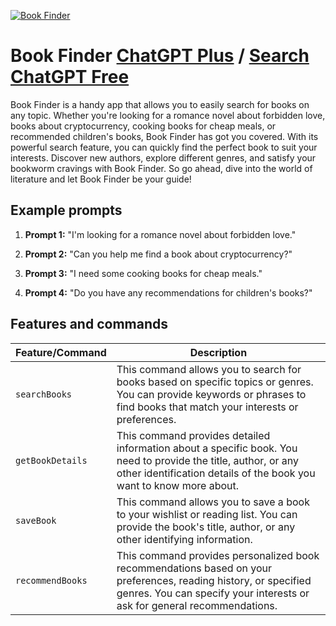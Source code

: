 
[![Book Finder](https://files.oaiusercontent.com/file-wTCS47y777hqj18hO9J5RWqQ?se=2123-10-16T22%3A45%3A39Z&sp=r&sv=2021-08-06&sr=b&rscc=max-age%3D31536000%2C%20immutable&rscd=attachment%3B%20filename%3Ddeb8fbd6-2719-41cb-bdba-140c3e3845e4.png&sig=YYsEBLSq77YTnswmpRbOSjMgzzsXaiiaDlyPX/F7y4c%3D)](https://chat.openai.com/g/g-oAOn0ATrX-book-finder)

# Book Finder [ChatGPT Plus](https://chat.openai.com/g/g-oAOn0ATrX-book-finder) / [Search ChatGPT Free](https://gptcall.net/index.html#/?search=Book%20Finder)

Book Finder is a handy app that allows you to easily search for books on any topic. Whether you're looking for a romance novel about forbidden love, books about cryptocurrency, cooking books for cheap meals, or recommended children's books, Book Finder has got you covered. With its powerful search feature, you can quickly find the perfect book to suit your interests. Discover new authors, explore different genres, and satisfy your bookworm cravings with Book Finder. So go ahead, dive into the world of literature and let Book Finder be your guide!

## Example prompts

1. **Prompt 1:** "I'm looking for a romance novel about forbidden love."

2. **Prompt 2:** "Can you help me find a book about cryptocurrency?"

3. **Prompt 3:** "I need some cooking books for cheap meals."

4. **Prompt 4:** "Do you have any recommendations for children's books?"

## Features and commands

| Feature/Command | Description |
| --- | --- |
| `searchBooks` | This command allows you to search for books based on specific topics or genres. You can provide keywords or phrases to find books that match your interests or preferences. |
| `getBookDetails` | This command provides detailed information about a specific book. You need to provide the title, author, or any other identification details of the book you want to know more about. |
| `saveBook` | This command allows you to save a book to your wishlist or reading list. You can provide the book's title, author, or any other identifying information. |
| `recommendBooks` | This command provides personalized book recommendations based on your preferences, reading history, or specified genres. You can specify your interests or ask for general recommendations. |


